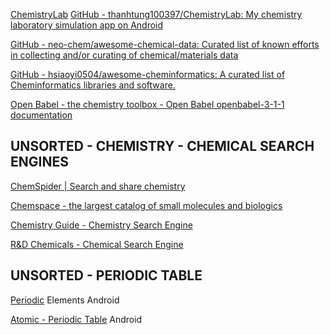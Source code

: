 
[ChemistryLab](https://gitlab.com/flxholle/ChemistryLab)
[GitHub - thanhtung100397/ChemistryLab: My chemistry laboratory simulation app on Android](https://github.com/thanhtung100397/ChemistryLab)

[GitHub - neo-chem/awesome-chemical-data: Curated list of known efforts in collecting and/or curating of chemical/materials data](https://github.com/neo-chem/awesome-chemical-data)

[GitHub - hsiaoyi0504/awesome-cheminformatics: A curated list of Cheminformatics libraries and software.](https://github.com/hsiaoyi0504/awesome-cheminformatics)

[Open Babel - the chemistry toolbox - Open Babel openbabel-3-1-1 documentation](https://openbabel.org/)

## UNSORTED - CHEMISTRY - CHEMICAL SEARCH ENGINES

[ChemSpider | Search and share chemistry](https://www.chemspider.com/Default.aspx)

[Chemspace - the largest catalog of small molecules and biologics](https://chem-space.com/)

[Chemistry Guide - Chemistry Search Engine](https://chemistryguide.org/)

[R&D Chemicals - Chemical Search Engine](https://www.rdchemicals.com/)

## UNSORTED - PERIODIC TABLE

[Periodic](https://periodic-table.io/)
Elements
Android

[Atomic - Periodic Table](https://github.com/JLindemann42/Atomic-Periodic-Table.Android)
Android
